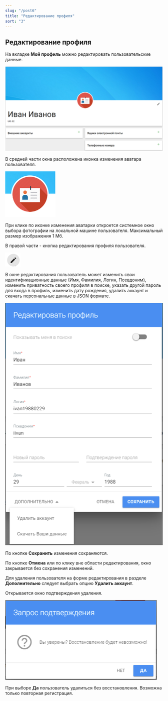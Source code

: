 ```yaml
---
slug: "/post6"
title: "Редактирование профиля"
sort: "3"
---
```


## Редактирование профиля

На вкладке **Мой профиль** можно редактировать пользовательские данные.

![main-profile.png](./images/main-profile.png "Мой профиль")

В средней части окна расположена иконка изменения аватара пользователя.

![edit-foto.png](./images/edit-foto.png "Иконка изменения аватара пользователя")

При клике по иконке изменения аватарки откроется системное окно выбора фотографии на локальной машине пользователя. Максимальный размер изображения 1 Мб.

В правой части - кнопка редактирования профиля пользователя.

![edit-button.png](./images/edit-button.png "Кнопка редактирования профиля пользователя")
	
В окне редактирования пользователь может изменить свои идентификационные данные (Имя, Фамилия, Логин, Псевдоним), изменить приватность своего профиля в поиске, указать другой пароль для входа в профиль, изменить дату рождения, удалить аккаунт и скачать персональные данные в JSON формате.

![edit-profile.png](./images/edit-profile.png "Окно редактирования профиля пользователя")

По кнопке **Сохранить** изменения сохраняются.

По кнопке **Отмена** или по клику вне области редактирования, окно закрывается без сохранения изменений. 

Для удаления пользователя на форме редактирования в разделе **Дополнительно** следует выбрать опцию **Удалить аккаунт**.

Открывается окно подтверждения удаления.

![delete-profile.png](./images/delete-profile.png "Подтверждение удаления аккаунта")

При выборе **Да** пользователь удалиться без восстановления. Возможна только повторная регистрация.